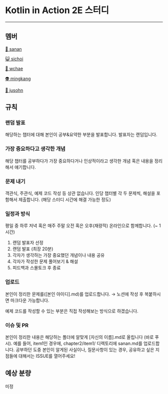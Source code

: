 # Kotlin in Action 2E 스터디

---

## 멤버

[🚀 sanan](https://github.com/Ssuamje)

[😺 sichoi](https://github.com/sichoi42) 

[🚀 wchae](https://github.com/enaenen)

[👽 mingkang](https://github.com/mink97)

[🐼 jusohn](https://github.com/junyoung2015)

## 규칙

### 랜덤 발표
해당하는 챕터에 대해 본인이 공부&요약한 부분을 발표합니다.
발표자는 랜덤입니다.

### 가장 중요하다고 생각한 개념
해당 챕터를 공부하다가 가장 중요하다거나 인상적이라고 생각한 개념 혹은 내용을 정리해서 얘기합니다.

### 문제 내기
객관식, 주관식, 예제 코드 작성 등 상관 없습니다.
인당 챕터별 각 두 문제씩, 해설을 포함해서 제출합니다. (해당 스터디 시간에 해결 가능한 정도)

### 일정과 방식
평일 중 하루 저녁 혹은 매주 주말 오전 혹은 오후(재량적) 온라인으로 함께합니다. (~ 1시간)

1. 랜덤 발표자 선정
2. 랜덤 발표 (최장 20분)
3. 각자가 생각하는 가장 중요했던 개념이나 내용 공유
4. 각자가 작성한  문제 풀어보기 & 해설
5. 피드백과 스몰토크 후 종료

### 업로드
본인이 정리한 문제를([본인 아이디].md)를 업로드합니다.
→ 노션에 작성 후 복붙하시면 마크다운 가능합니다.

예제 코드를 작성할 수 있는 부분은 직접 작성해보는 방식으로 하겠습니다.

### 이슈 및 PR
본인이 정리한 내용은 해당하는 폴더에 알맞게 [자신의 이름].md로 올립니다 (바로 푸시).
예를 들어, item1인 경우에, chapter2/item1/ 디렉토리에 sanan.md를 업로드합니다.
공부하던 도중 본인이 알게된 사실이나, 질문사항이 있는 경우, 공유하고 싶은 지점들에 대해서는 ISSUE를 열어주세요!

## 예상 분량

미정
